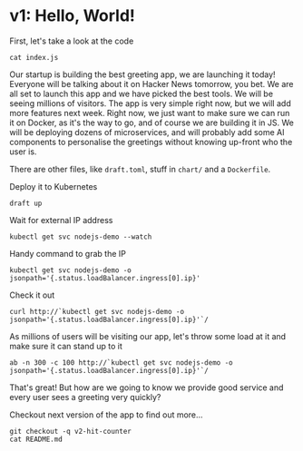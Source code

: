 # v1: Hello, World!

First, let's take a look at the code
```
cat index.js
```

Our startup is building the best greeting app, we are launching it today!
Everyone will be talking about it on Hacker News tomorrow, you bet.
We are all set to launch this app and we have picked the best tools. We will
be seeing millions of visitors. The app is very simple right now, but we will
add more features next week. Right now, we just want to make sure we can run
it on Docker, as it's the way to go, and of course we are building it in JS.
We will be deploying dozens of microservices, and will probably add some AI
components to personalise the greetings without knowing up-front who the
user is.

There are other files, like `draft.toml`, stuff in `chart/` and a `Dockerfile`.

Deploy it to Kubernetes
```
draft up
```

Wait for external IP address
```
kubectl get svc nodejs-demo --watch
```

Handy command to grab the IP
```
kubectl get svc nodejs-demo -o jsonpath='{.status.loadBalancer.ingress[0].ip}'
```

Check it out
```
curl http://`kubectl get svc nodejs-demo -o jsonpath='{.status.loadBalancer.ingress[0].ip}'`/
```

As millions of users will be visiting our app, let's throw some load at it and
make sure it can stand up to it
```
ab -n 300 -c 100 http://`kubectl get svc nodejs-demo -o jsonpath='{.status.loadBalancer.ingress[0].ip}'`/
```

That's great! But how are we going to know we provide good service and every user
sees a greeting very quickly?

Checkout next version of the app to find out more...
```
git checkout -q v2-hit-counter
cat README.md
```
